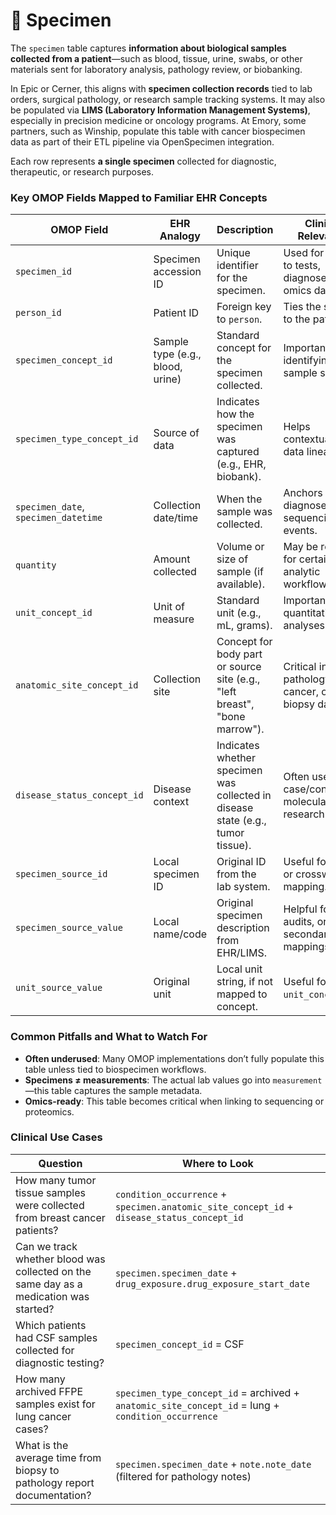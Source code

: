 # 🧫 Specimen

The `specimen` table captures **information about biological samples collected from a patient**—such as blood, tissue, urine, swabs, or other materials sent for laboratory analysis, pathology review, or biobanking.

In Epic or Cerner, this aligns with **specimen collection records** tied to lab orders, surgical pathology, or research sample tracking systems. It may also be populated via **LIMS (Laboratory Information Management Systems)**, especially in precision medicine or oncology programs. At Emory, some partners, such as Winship, populate this table with cancer biospecimen data as part of their ETL pipeline via OpenSpecimen integration.

Each row represents **a single specimen** collected for diagnostic, therapeutic, or research purposes.

### Key OMOP Fields Mapped to Familiar EHR Concepts

| OMOP Field | EHR Analogy | Description | Clinical Relevance |
|------------|-------------|-------------|---------------------|
| `specimen_id` | Specimen accession ID | Unique identifier for the specimen. | Used for linking to tests, diagnoses, or omics data. |
| `person_id` | Patient ID | Foreign key to `person`. | Ties the sample to the patient. |
| `specimen_concept_id` | Sample type (e.g., blood, urine) | Standard concept for the specimen collected. | Important for identifying sample source. |
| `specimen_type_concept_id` | Source of data | Indicates how the specimen was captured (e.g., EHR, biobank). | Helps contextualize data lineage. |
| `specimen_date`, `specimen_datetime` | Collection date/time | When the sample was collected. | Anchors tests, diagnoses, or sequencing events. |
| `quantity` | Amount collected | Volume or size of sample (if available). | May be relevant for certain analytic workflows. |
| `unit_concept_id` | Unit of measure | Standard unit (e.g., mL, grams). | Important for quantitative analyses. |
| `anatomic_site_concept_id` | Collection site | Concept for body part or source site (e.g., "left breast", "bone marrow"). | Critical in pathology, cancer, or biopsy datasets. |
| `disease_status_concept_id` | Disease context | Indicates whether specimen was collected in disease state (e.g., tumor tissue). | Often used in case/control or molecular research. |
| `specimen_source_id` | Local specimen ID | Original ID from the lab system. | Useful for LIMS or crosswalk mapping. |
| `specimen_source_value` | Local name/code | Original specimen description from EHR/LIMS. | Helpful for QA, audits, or secondary mappings. |
| `unit_source_value` | Original unit | Local unit string, if not mapped to concept. | Useful for QA of `unit_concept_id`. |

### Common Pitfalls and What to Watch For

- **Often underused**: Many OMOP implementations don’t fully populate this table unless tied to biospecimen workflows.
- **Specimens ≠ measurements**: The actual lab values go into `measurement`—this table captures the sample metadata.
- **Omics-ready**: This table becomes critical when linking to sequencing or proteomics.

### Clinical Use Cases

| Question | Where to Look |
|----------|----------------|
| How many tumor tissue samples were collected from breast cancer patients? | `condition_occurrence` + `specimen.anatomic_site_concept_id` + `disease_status_concept_id` |
| Can we track whether blood was collected on the same day as a medication was started? | `specimen.specimen_date` + `drug_exposure.drug_exposure_start_date` |
| Which patients had CSF samples collected for diagnostic testing? | `specimen_concept_id` = CSF |
| How many archived FFPE samples exist for lung cancer cases? | `specimen_type_concept_id` = archived + `anatomic_site_concept_id` = lung + `condition_occurrence` |
| What is the average time from biopsy to pathology report documentation? | `specimen.specimen_date` + `note.note_date` (filtered for pathology notes) |